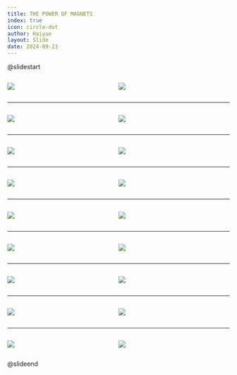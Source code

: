 ```yaml
---
title: THE POWER OF MAGNETS
index: true
icon: circle-dot
author: Haiyue
layout: Slide
date: 2024-09-23
---
```

 
@slidestart

<div style="display:flex">
<div style="flex:1">

![](/reading/english/Level-L/THE%20POWER%20OF%20MAGNETS/001.webp)
</div>
<div style="flex:1">

![](/reading/english/Level-L/THE%20POWER%20OF%20MAGNETS/002.webp)
</div>
</div>

---

<div style="display:flex">
<div style="flex:1">

![](/reading/english/Level-L/THE%20POWER%20OF%20MAGNETS/003.webp)
</div>
<div style="flex:1">

![](/reading/english/Level-L/THE%20POWER%20OF%20MAGNETS/004.webp)
</div>
</div>

---

<div style="display:flex">
<div style="flex:1">

![](/reading/english/Level-L/THE%20POWER%20OF%20MAGNETS/005.webp)
</div>
<div style="flex:1">

![](/reading/english/Level-L/THE%20POWER%20OF%20MAGNETS/006.webp)
</div>
</div>

---

<div style="display:flex">
<div style="flex:1">

![](/reading/english/Level-L/THE%20POWER%20OF%20MAGNETS/007.webp)
</div>
<div style="flex:1">

![](/reading/english/Level-L/THE%20POWER%20OF%20MAGNETS/008.webp)
</div>
</div>

---

<div style="display:flex">
<div style="flex:1">

![](/reading/english/Level-L/THE%20POWER%20OF%20MAGNETS/009.webp)
</div>
<div style="flex:1">

![](/reading/english/Level-L/THE%20POWER%20OF%20MAGNETS/010.webp)
</div>
</div>

---

<div style="display:flex">
<div style="flex:1">

![](/reading/english/Level-L/THE%20POWER%20OF%20MAGNETS/011.webp)
</div>
<div style="flex:1">

![](/reading/english/Level-L/THE%20POWER%20OF%20MAGNETS/012.webp)
</div>
</div>

---

<div style="display:flex">
<div style="flex:1">

![](/reading/english/Level-L/THE%20POWER%20OF%20MAGNETS/013.webp)
</div>
<div style="flex:1">

![](/reading/english/Level-L/THE%20POWER%20OF%20MAGNETS/014.webp)
</div>
</div>

---

<div style="display:flex">
<div style="flex:1">

![](/reading/english/Level-L/THE%20POWER%20OF%20MAGNETS/015.webp)
</div>
<div style="flex:1">

![](/reading/english/Level-L/THE%20POWER%20OF%20MAGNETS/016.webp)
</div>
</div>

---

<div style="display:flex">
<div style="flex:1">

![](/reading/english/Level-L/THE%20POWER%20OF%20MAGNETS/017.webp)
</div>
<div style="flex:1">

![](/reading/english/Level-L/THE%20POWER%20OF%20MAGNETS/018.webp)
</div>
</div>

@slideend